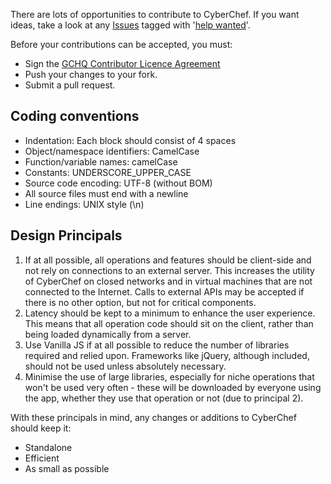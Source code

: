 There are lots of opportunities to contribute to CyberChef. If you want ideas, take a look at any [Issues](https://github.com/gchq/CyberChef/issues) tagged with '[help wanted](https://github.com/gchq/CyberChef/labels/help%20wanted)'.

Before your contributions can be accepted, you must:

 - Sign the [GCHQ Contributor Licence Agreement](https://github.com/gchq/Gaffer/wiki/GCHQ-OSS-Contributor-License-Agreement-V1.0)
 - Push your changes to your fork.
 - Submit a pull request.


## Coding conventions

* Indentation: Each block should consist of 4 spaces
* Object/namespace identifiers: CamelCase
* Function/variable names: camelCase
* Constants: UNDERSCORE_UPPER_CASE
* Source code encoding: UTF-8 (without BOM)
* All source files must end with a newline
* Line endings: UNIX style (\n)


## Design Principals

1. If at all possible, all operations and features should be client-side and not rely on connections to an external server. This increases the utility of CyberChef on closed networks and in virtual machines that are not connected to the Internet. Calls to external APIs may be accepted if there is no other option, but not for critical components.
2. Latency should be kept to a minimum to enhance the user experience. This means that all operation code should sit on the client, rather than being loaded dynamically from a server.
3. Use Vanilla JS if at all possible to reduce the number of libraries required and relied upon. Frameworks like jQuery, although included, should not be used unless absolutely necessary.
4. Minimise the use of large libraries, especially for niche operations that won't be used very often - these will be downloaded by everyone using the app, whether they use that operation or not (due to principal 2).


With these principals in mind, any changes or additions to CyberChef should keep it:

 - Standalone
 - Efficient
 - As small as possible